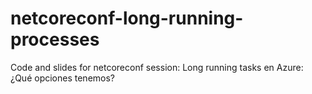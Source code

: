 # netcoreconf-long-running-processes
Code and slides for netcoreconf session: Long running tasks en Azure: ¿Qué opciones tenemos?
